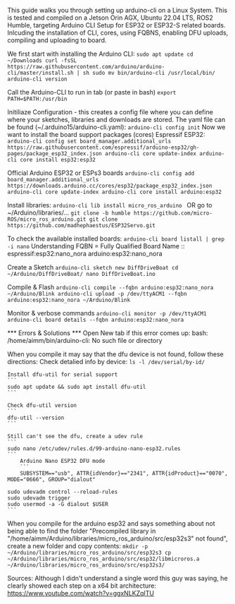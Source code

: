 This guide walks you through setting up arduino-cli on a Linux System. This is tested and compiled on a Jetson Orin AGX, Ubuntu 22.04 LTS, ROS2 Humble, targeting Arduino CLI Setup for ESP32 or ESP32-S related boards. Inlcuding the installation of CLI, cores, using FQBNS, enabling DFU uploads, compiling and uploading to board. 

We first start with installing the Arduino CLI:
	```
	sudo apt update
	cd ~/Downloads
	curl -fsSL https://raw.githubusercontent.com/arduino/arduino-cli/master/install.sh | sh
	sudo mv bin/arduino-cli /usr/local/bin/
	arduino-cli version
	```

Call the Arduino-CLI to run in tab (or paste in bash)
	```
	export PATH=$PATH:/usr/bin
	```

Initiliaze Configuration - this creates a config file where you can define where your sketches, libraries and downloads are stored. The yaml file can be found (~/.arduino15/arduino-cli.yaml):
	```
 	arduino-cli config init
	```
Now we want to install the board support packages (cores)
Espressif ESP32:
	```
 	arduino-cli config set board_manager.additional_urls https://raw.githubusercontent.com/espressif/arduino-esp32/gh-pages/package_esp32_index.json
	arduino-cli core update-index
	arduino-cli core install esp32:esp32
	```
 
Official Arduino ESP32 or ESPs3 boards
	```
 	arduino-cli config add board_manager.additional_urls https://downloads.arduino.cc/cores/esp32/package_esp32_index.json
	arduino-cli core update-index
	arduino-cli core install arduino:esp32
	```

Install libraries:
	```
 	arduino-cli lib install micro_ros_arduino 
  	```
	OR go to ~/Arduino/libraries/...
	```
 	git clone -b humble https://github.com/micro-ROS/micro_ros_arduino.git
	git clone https://github.com/madhephaestus/ESP32Servo.git
	```

To check the available installed boards:
	```
 	arduino-cli board listall | grep -i nano
	```
Understanding FQBN = Fully Qualified Board Name
<vendor>:<platform>:<board>
	espressif:esp32:nano_nora
	arduino:esp32:nano_nora

Create a Sketch
	```
 	arduino-cli sketch new DiffDriveBoat
	cd ~/Arduino/DiffDriveBoat/
	nano DiffDriveBoat.ino
	```
 
Compile & Flash
	```
 	arduino-cli compile --fqbn arduino:esp32:nano_nora ~/Arduino/Blink
	arduino-cli upload -p /dev/ttyACM1 --fqbn arduino:esp32:nano_nora ~/Arduino/Blink
	```
 
Monitor & verbose commands
	```
 	arduino-cli monitor -p /dev/ttyACM1
	arduino-cli board details --fqbn arduino:esp32:nano_nora
	```
 
*** Errors & Solutions ***
Open New tab if this error comes up:
	bash: /home/aimm/bin/arduino-cli: No such file or directory 


When you compile it may say that the dfu device is not found, follow these directions:
	Check detalied info by device:
	```
 	ls -l /dev/serial/by-id/  
 	```
  
 	Install dfu-util for serial support 
 	```
  	sudo apt update && sudo apt install dfu-util
	```
 
	Check dfu-util version
	```
 	dfu-util --version
	```
 
	Still can't see the dfu, create a udev rule
	```
 	sudo nano /etc/udev/rules.d/99-arduino-nano-esp32.rules
	```	
		Arduino Nano ESP32 DFU mode
		```
  		SUBSYSTEM=="usb", ATTR{idVendor}=="2341", ATTR{idProduct}=="0070", MODE="0666", GROUP="dialout"

	sudo udevadm control --reload-rules
	sudo udevadm trigger
	sudo usermod -a -G dialout $USER
	```
When you compile for the arduino esp32 and says something about not being able to find the folder "Precompiled library in "/home/aimm/Arduino/libraries/micro_ros_arduino/src/esp32s3" not found", create a new folder and copy contents:
	```
 	mkdir -p ~/Arduino/libraries/micro_ros_arduino/src/esp32s3
	cp ~/Arduino/libraries/micro_ros_arduino/src/esp32/libmicroros.a ~/Arduino/libraries/micro_ros_arduino/src/esp32s3/
	```

Sources:
Although I didn't understand a single word this guy was saying, he clearly showed each step on a x64 bit architecture:
https://www.youtube.com/watch?v=ggxNLKZqITU
